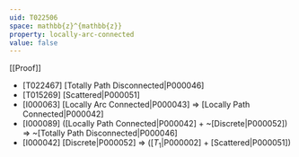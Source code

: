 ```yaml
---
uid: T022506
space: mathbb{z}^{mathbb{z}}
property: locally-arc-connected
value: false
---
```

[[Proof]]

* [T022467] [Totally Path Disconnected|P000046]
* [T015269] [Scattered|P000051]
* [I000063] [Locally Arc Connected|P000043] => [Locally Path Connected|P000042]
* [I000089] ([Locally Path Connected|P000042] + ~[Discrete|P000052]) => ~[Totally Path Disconnected|P000046]
* [I000042] [Discrete|P000052] => ([$T_1$|P000002] + [Scattered|P000051])

